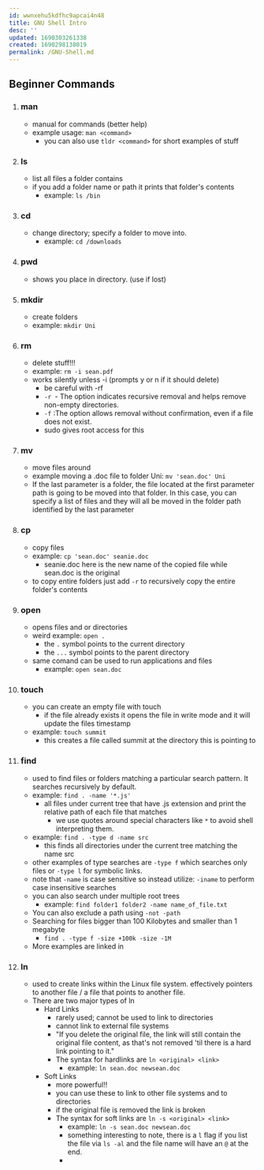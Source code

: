 ```yaml
---
id: wwnxehu5kdfhc9apcai4n48
title: GNU Shell Intro
desc: ''
updated: 1690303261338
created: 1690298138019
permalink: /GNU-Shell.md
---
```


## Beginner Commands
 1. ### man
    * manual for commands (better help)
    * example usage: ```man <command>```
        * you can also use ```tldr <command>``` for short examples of stuff
 2. ### ls
    * list all files a folder contains
    * if you add a folder name or path it prints that folder's contents
        * example: ```ls /bin```
 3. ### cd 
    * change directory; specify a folder to move into.
        * example: ```cd /downloads```
 4. ### pwd
    * shows you place in directory. (use if lost)
 5. ### mkdir
    * create folders
    * example: ```mkdir Uni```
 6. ### rm
    * delete stuff!!!
    * example: ```rm -i sean.pdf```
    * works silently unless -i (prompts y or n if it should delete)
        * be careful with -rf 
        * ```-r ```- The option indicates recursive removal and helps remove non-empty directories.
        * ```-f``` :The option allows removal without confirmation, even if a file does not exist. 
        * sudo gives root access for this
 7. ### mv
    * move files around
    * example moving a .doc file to folder Uni: ```mv 'sean.doc' Uni```
    * If the last parameter is a folder, the file located at the first parameter path is going to be moved into that folder. In this case, you can specify a list of files and they will all be moved in the folder path identified by the last parameter
 8. ### cp 
    * copy files
    * example: ```cp 'sean.doc' seanie.doc```
      * seanie.doc here is the new name of the copied file while sean.doc is the original
    * to copy entire folders just add ```-r``` to recursively copy the entire folder's contents
 9. ### open 
    * opens files and or directories
    * weird example: ```open .```
        * the ```.``` symbol points to the current directory
        * the ```...``` symbol points to the parent directory
     * same comand can be used to run applications and files
        * example: ```open sean.doc```
 10. ### touch
     * you can create an empty file with touch
        * if the file already exists it opens the file in write mode and it will update the files timestamp
     * example: ```touch summit```
        * this creates a file called summit at the directory this is pointing to
 11. ### find
     * used to find files or folders matching a particular search pattern. It searches recursively by default.
     * example: ```find . -name '*.js'```
        * all files under current tree that have .js extension and print the relative path of each file that matches
          * we use quotes around special characters like ```*``` to avoid shell interpreting them.
     * example: ```find . -type d -name src```
          * this finds all directories under the current tree matching the name src
     * other examples of type searches are ```-type f``` which searches only files or ```-type l``` for symbolic links.
     * note that ```-name``` is case sensitive so instead utilize: ```-iname``` to perform case insensitive searches
     * you can also search under multiple root trees
          * example: ```find folder1 folder2 -name name_of_file.txt```
     * You can also exclude a path using ```-not -path```
     * Searching for files bigger than 100 Kilobytes and smaller than 1 megabyte
          * ```find . -type f -size +100k -size -1M```
     * More examples are linked in 
 12. ### ln 
     * used to create links within the Linux file system. effectively pointers to another file / a file that points to another file.
     * There are two major types of ln
         * Hard Links
             * rarely used; cannot be used to link to directories
             * cannot link to external file systems
             * "If you delete the original file, the link will still contain the original file content, as that's not removed 'til there is a hard link pointing to it."
             * The syntax for hardlinks are ```ln <original> <link>```
                * example: ```ln sean.doc newsean.doc```
         * Soft Links
             * more powerful!!
             * you can use these to link to other file systems and to directories
             * if the original file is removed the link is broken
             * The syntax for soft links are ```ln -s <original> <link>```
                * example: ```ln -s sean.doc newsean.doc```
                * something interesting to note, there is a  ```l``` flag if you list the file via ```ls -al``` and the file name will have an ```@``` at the end.
                * 
    
